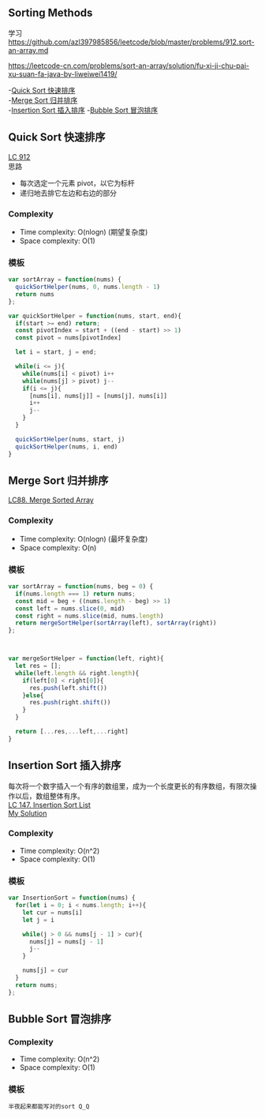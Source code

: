 ## Sorting Methods

学习 https://github.com/azl397985856/leetcode/blob/master/problems/912.sort-an-array.md

https://leetcode-cn.com/problems/sort-an-array/solution/fu-xi-ji-chu-pai-xu-suan-fa-java-by-liweiwei1419/

-[Quick Sort 快速排序](#Quick-Sort-快速排序)  
-[Merge Sort 归并排序](#Merge-Sort-归并排序)  
-[Insertion Sort 插入排序](#Insertion-Sort-插入排序) -[Bubble Sort 冒泡排序](#Bubble-Sort-冒泡排序)

## Quick Sort 快速排序

[LC 912](https://leetcode-cn.com/problems/sort-an-array/)  
思路

- 每次选定一个元素 pivot，以它为标杆
- 递归地去排它左边和右边的部分

### Complexity

- Time complexity: O(nlogn) (期望复杂度)
- Space complexity: O(1)

### 模板

```JavaScript
var sortArray = function(nums) {
  quickSortHelper(nums, 0, nums.length - 1)
  return nums
};

var quickSortHelper = function(nums, start, end){
  if(start >= end) return;
  const pivotIndex = start + ((end - start) >> 1)
  const pivot = nums[pivotIndex]

  let i = start, j = end;

  while(i <= j){
    while(nums[i] < pivot) i++
    while(nums[j] > pivot) j--
    if(i <= j){
      [nums[i], nums[j]] = [nums[j], nums[i]]
      i++
      j--
    }
  }

  quickSortHelper(nums, start, j)
  quickSortHelper(nums, i, end)
}
```

## Merge Sort 归并排序

[LC88. Merge Sorted Array](https://leetcode-cn.com/problems/merge-sorted-array/)

### Complexity

- Time complexity: O(nlogn) (最坏复杂度)
- Space complexity: O(n)

### 模板

```JavaScript
var sortArray = function(nums, beg = 0) {
  if(nums.length === 1) return nums;
  const mid = beg + ((nums.length - beg) >> 1)
  const left = nums.slice(0, mid)
  const right = nums.slice(mid, nums.length)
  return mergeSortHelper(sortArray(left), sortArray(right))
};



var mergeSortHelper = function(left, right){
  let res = [];
  while(left.length && right.length){
    if(left[0] < right[0]){
      res.push(left.shift())
    }else{
      res.push(right.shift())
    }
  }

  return [...res,...left,...right]
}

```

## Insertion Sort 插入排序

每次将一个数字插入一个有序的数组里，成为一个长度更长的有序数组，有限次操作以后，数组整体有序。  
[LC 147. Insertion Sort List](https://leetcode-cn.com/problems/insertion-sort-list/)  
[My Solution](https://github.com/lilyzhaoyilu/LeetCode-Notes/blob/master/Basic200/LC147.%20Insertion%20Sort%20List.md)

### Complexity

- Time complexity: O(n^2)
- Space complexity: O(1)

### 模板

```JavaScript
var InsertionSort = function(nums) {
  for(let i = 0; i < nums.length; i++){
    let cur = nums[i]
    let j = i

    while(j > 0 && nums[j - 1] > cur){
      nums[j] = nums[j - 1]
      j--
    }

    nums[j] = cur
  }
  return nums;
};

```

## Bubble Sort 冒泡排序

### Complexity

- Time complexity: O(n^2)
- Space complexity: O(1)

### 模板

```JavaScript
半夜起来都能写对的sort Q_Q

```
